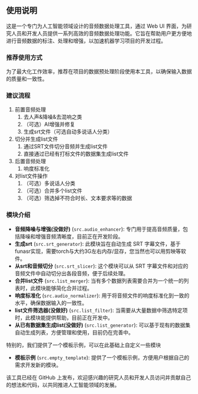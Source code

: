 ## 使用说明
这是一个专门为人工智能领域设计的音频数据处理工具，通过 Web UI 界面，为研究人员和开发人员提供一系列高效的音频数据处理功能。它旨在帮助用户更方便地进行音频数据的标注、处理和增强，以加速机器学习项目的开发过程。

### 推荐使用方式
为了最大化工作效率，推荐在项目的数据预处理阶段使用本工具，以确保输入数据的质量和一致性。

### 建议流程

1. 前置音频处理
   1. 去人声&降噪&去混响之类
   2. （可选）AI增强并修复
   3. 生成srt文件（可选自动多说话人分类）
2. 切分并生成list文件
   1. 通过SRT文件切分音频并生成list文件
   2. 直接通过已经有打标文件的数据集生成list文件
3. 后置音频处理
   1. 响度标准化
4. 对list文件操作
   1. （可选）多说话人分类
   2. （可选）合并多个list文件
   3. （可选）筛选掉不符合时长、文本要求等的数据

### 模块介绍

- **音频降噪与增强(没做好)** (`src.audio_enhancer`): 专门用于提高音频质量，包括降噪和增强音频清晰度，目前正在开发阶段。
- **生成srt** (`src.srt_generator`): 此模块旨在自动生成 SRT 字幕文件，基于funasr实现，需要torch与大约3G左右内存/显存，您当然也可以用剪映等软件。
- **从srt和音频切分** (`src.srt_slicer`): 这个模块可以从 SRT 字幕文件和对应的音频文件中自动切分出各段音频，便于后续处理。
- **合并list文件** (`src.list_merger`): 当有多个数据列表需要合并为一个统一的列表时，此模块能够简化合并过程。
- **响度标准化** (`src.audio_normalizer`): 用于将音频文件的响度标准化到一致的水平，确保数据输入的一致性。
- **list文件筛选器(没做好)** (`src.list_filter`): 当需要从大量数据中筛选特定项时，此模块能提供帮助，目前正在开发中。
- **从已有数据集生成list(没做好)** (`src.list_generator`): 可以基于现有的数据集自动生成列表，方便管理和使用，目前仍在完善中。

特别的，我们提供了一个模板示例，可以在此基础上自定义一些模块

- **模板示例** (`src.empty_template`): 提供了一个模板示例，方便用户根据自己的需求开发新的模块。

该工具已经在 GitHub 上发布，欢迎感兴趣的研究人员和开发人员访问并贡献自己的想法和代码，以共同推进人工智能领域的发展。